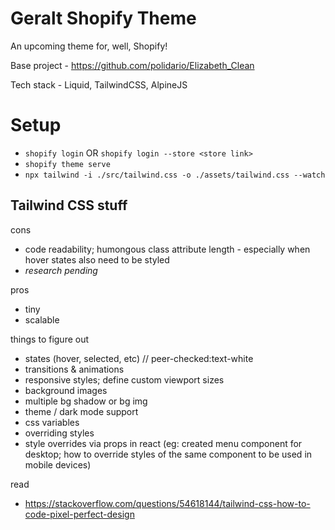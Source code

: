 # Geralt Shopify Theme

An upcoming theme for, well, Shopify!

Base project - https://github.com/polidario/Elizabeth_Clean

Tech stack - Liquid, TailwindCSS, AlpineJS


# Setup

* `shopify login` OR `shopify login --store <store link>`
* `shopify theme serve`
* `npx tailwind -i ./src/tailwind.css -o ./assets/tailwind.css --watch`


## Tailwind CSS stuff

cons
* code readability; humongous class attribute length - especially when hover states also need to be styled
* *research pending*

pros
* tiny
* scalable

things to figure out
* states (hover, selected, etc) // peer-checked:text-white
* transitions & animations
* responsive styles; define custom viewport sizes
* background images
* multiple bg shadow or bg img
* theme / dark mode support
* css variables
* overriding styles
* style overrides via props in react (eg: created menu component for desktop; how to override styles of the same component to be used in mobile devices)

read
* https://stackoverflow.com/questions/54618144/tailwind-css-how-to-code-pixel-perfect-design
